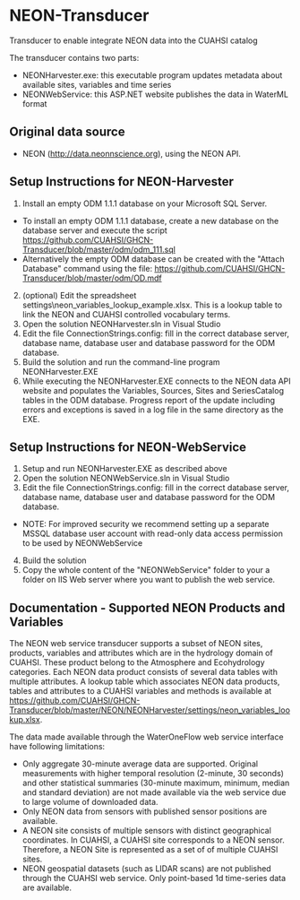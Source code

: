 # NEON-Transducer
Transducer to enable integrate NEON data into the CUAHSI catalog

The transducer contains two parts:
- NEONHarvester.exe: this executable program updates metadata about available sites, variables and time series
- NEONWebService: this ASP.NET website publishes the data in WaterML format

## Original data source
- NEON (http://data.neonnscience.org), using the NEON API.

## Setup Instructions for NEON-Harvester
1. Install an empty ODM 1.1.1 database on your Microsoft SQL Server. 
- To install an empty ODM 1.1.1 database, create a new database on the database server and execute the script https://github.com/CUAHSI/GHCN-Transducer/blob/master/odm/odm_111.sql
- Alternatively the empty ODM database can be created with the "Attach Database" command using the file: https://github.com/CUAHSI/GHCN-Transducer/blob/master/odm/OD.mdf
2. (optional) Edit the spreadsheet settings\neon_variables_lookup_example.xlsx. This is a lookup table to link the NEON and CUAHSI controlled vocabulary terms.
2. Open the solution NEONHarvester.sln in Visual Studio
4. Edit the file ConnectionStrings.config: fill in the correct database server, database name, database user and database password for the ODM database.
5. Build the solution and run the command-line program NEONHarvester.EXE
6. While executing the NEONHarvester.EXE connects to the NEON data API website and populates the Variables, Sources, Sites and SeriesCatalog tables in the ODM database. Progress report of the update including errors and exceptions is saved in a log file in the same directory as the EXE.

## Setup Instructions for NEON-WebService
1. Setup and run NEONHarvester.EXE as described above
2. Open the solution NEONWebService.sln in Visual Studio
3. Edit the file ConnectionStrings.config: fill in the correct database server, database name, database user and database password for the ODM database.
- NOTE: For improved security we recommend setting up a separate MSSQL database user account with read-only data access permission to be used by NEONWebService
4. Build the solution
5. Copy the whole content of the "NEONWebService" folder to your a folder on IIS Web server where you want to publish the web service.

## Documentation - Supported NEON Products and Variables
The NEON web service transducer supports a subset of NEON sites, products, variables and attributes which are in the hydrology domain of CUAHSI. These product belong to the Atmosphere and Ecohydrology categories. Each NEON data product consists of several data tables with multiple attributes. A lookup table which associates NEON data products, tables and attributes to a CUAHSI variables and methods is available at https://github.com/CUAHSI/GHCN-Transducer/blob/master/NEON/NEONHarvester/settings/neon_variables_lookup.xlsx.

The data made available through the WaterOneFlow web service interface have following limitations:
* Only aggregate 30-minute average data are supported. Original measurements with higher temporal resolution (2-minute, 30 seconds) and other statistical summaries (30-minute maximum, minimum, median and standard deviation) are not made available via the web service due to large volume of downloaded data.
* Only NEON data from sensors with published sensor positions are available.
* A NEON site consists of multiple sensors with distinct geographical coordinates. In CUAHSI, a CUAHSI site corresponds to a NEON sensor. Therefore, a NEON Site is represented as a set of of multiple CUAHSI sites.
* NEON geospatial datasets (such as LIDAR scans) are not published through the CUAHSI web service. Only point-based 1d time-series data are available.
